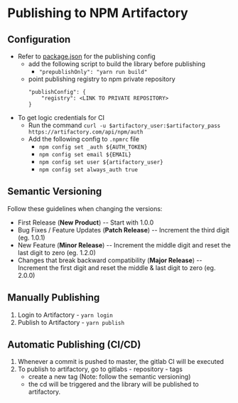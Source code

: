 # Publishing to NPM Artifactory

## Configuration

- Refer to [package.json](../package.json) for the publishing config
    - add the following script to build the library before publishing
        - `"prepublishOnly": "yarn run build"`
    - point publishing registry to npm private repository
        ```
        "publishConfig": {
            "registry": <LINK TO PRIVATE REPOSITORY>
        }
        ```
- To get logic credentials for CI
    - Run the command `curl -u $artifactory_user:$artifactory_pass https://artifactory.com/api/npm/auth`
    - Add the following config to `.npmrc` file
        - `npm config set _auth ${AUTH_TOKEN}`
        - `npm config set email ${EMAIL}`
        - `npm config set user ${artifactory_user}`
        - `npm config set always_auth true`
        
## Semantic Versioning

Follow these guidelines when changing the versions:

- First Release (**New Product**) -- Start with 1.0.0
- Bug Fixes / Feature Updates (**Patch Release**) -- Increment the third digit (eg. 1.0.1)
- New Feature (**Minor Release**) -- Increment the middle digit and reset the last digit to zero (eg. 1.2.0)
- Changes that break backward compatibility (**Major Release**) -- Increment the first digit and reset the middle & last digit to zero (eg. 2.0.0)

## Manually Publishing

1. Login to Artifactory - `yarn login`
2. Publish to Artifactory - `yarn publish`

## Automatic Publishing (CI/CD)

1. Whenever a commit is pushed to master, the gitlab CI will be executed
2. To publish to artifactory, go to gitlabs - repository - tags
    - create a new tag (Note: follow the semantic versioning)
    - the cd will be triggered and the library will be published to artifactory.
    